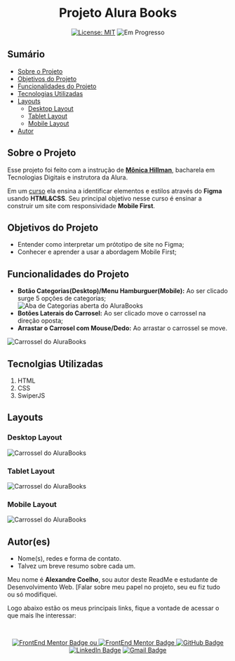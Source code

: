 <h1 align="center"> Projeto Alura Books </h1>

<p align="center">  </p>

<div align="center">

  <a href="https://github.com/coelhoalexandre/projeto-portfolio-alura/blob/main/LICENSE" target="_blank"><img src="https://img.shields.io/badge/License-MIT-yellow.svg" alt="License: MIT"></a> <img src="https://img.shields.io/badge/Em_Progresso-blue.svg" alt="Em Progresso">

</div>

## Sumário

- [Sobre o Projeto](#sobre-o-projeto)
- [Objetivos do Projeto](#objetivos-do-projeto)
- [Funcionalidades do Projeto](#funcionalidades-do-projeto)
- [Tecnologias Utilizadas](#tecnolgias-utilizadas)
- [Layouts](#layouts)
  - [Desktop Layout](#desktop-layout)
  - [Tablet Layout](#tablet-layout)
  - [Mobile Layout](#mobile-layout)
- [Autor](#autores)

## Sobre o Projeto

Esse projeto foi feito com a instrução de [**Mônica Hillman**](https://github.com/MonicaHillman), bacharela em Tecnologias Digitais e instrutora da Alura.

Em um [curso](https://cursos.alura.com.br/course/html-css-responsividade-mobile-first) ela ensina a identificar elementos e estilos através do **Figma** usando **HTML&CSS**. Seu principal objetivo nesse curso é ensinar a construir um site com responsividade **Mobile First**.

## Objetivos do Projeto

- Entender como interpretar um prótotipo de site no Figma;
- Conhecer e aprender a usar a abordagem Mobile First;

## Funcionalidades do Projeto

- **Botão Categorias(Desktop)/Menu Hamburguer(Mobile):** Ao ser clicado surge 5 opções de categorias; <br><img src="https://github.com/coelhoalexandre/projetos-alura/blob/main/imagens/alurabook-categorias.png" alt="Aba de Categorias aberta do AluraBooks">
- **Botões Laterais do Carrosel:** Ao ser clicado move o carrossel na direção oposta;
- **Arrastar o Carrosel com Mouse/Dedo:** Ao arrastar o carrossel se move.
<img src="https://github.com/coelhoalexandre/projetos-alura/blob/main/imagens/alurabook-carrossel.png" alt="Carrossel do AluraBooks">
  
## Tecnolgias Utilizadas

1. HTML
2. CSS
3. SwiperJS

## Layouts

### Desktop Layout

<img src="https://github.com/coelhoalexandre/projetos-alura/blob/main/imagens/alurabooks-1280px.jpg" alt="Carrossel do AluraBooks">

### Tablet Layout

<img src="https://github.com/coelhoalexandre/projetos-alura/blob/main/imagens/alurabooks-768px.jpg" alt="Carrossel do AluraBooks">

### Mobile Layout

<img src="https://github.com/coelhoalexandre/projetos-alura/blob/main/imagens/alurabooks-480px.jpg" alt="Carrossel do AluraBooks">

## Autor(es)

- Nome(s), redes e forma de contato. 
- Talvez um breve resumo sobre cada um.

Meu nome é **Alexandre Coelho**, sou autor deste ReadMe e estudante de Desenvolvimento Web. [Falar sobre meu papel no projeto, seu eu fiz tudo ou só modifiquei.

Logo abaixo estão os meus principais links, fique a vontade de acessar o que mais lhe interessar:

<br>

<div align="center">

<a href = "https://www.frontendmentor.io/profile/coelhoalexandre" target="_blank"><img src="https://img.shields.io/badge/Frontend_Mentor-black?style=for-the-badge&logo=frontendmentor&logoColor=aqua" alt="FrontEnd Mentor Badge"> ou <a href = "https://www.frontendmentor.io/profile/coelhoalexandre" target="_blank"><img src="https://img.shields.io/badge/Frontend_Mentor-white?style=for-the-badge&logo=frontendmentor&logoColor=blue" alt="FrontEnd Mentor Badge">
<a href = "https://github.com/coelhoalexandre"><img src="https://img.shields.io/badge/GitHub-%23333?style=for-the-badge&logo=github&logoColor=white" alt="GitHub Badge"></a>
<a href="https://www.linkedin.com/in/-coelhoalexandre/" target="_blank"><img src="https://img.shields.io/badge/-LinkedIn-%230077B5?style=for-the-badge&logo=linkedin&logoColor=white" alt="LinkedIn Badge"></a>
<a href = "mailto:alexandrecoelhocontato@gmail.com" target="_blank"><img src="https://img.shields.io/badge/-Gmail-critical?style=for-the-badge&logo=gmail&logoColor=white" target="_blank" alt="Gmail Badge"></a>
